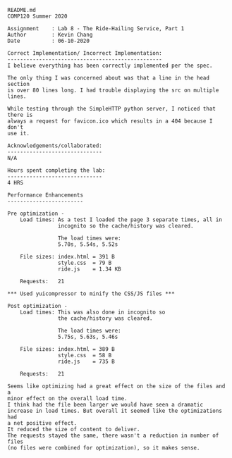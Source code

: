     README.md
    COMP120 Summer 2020

    Assignment    : Lab 8 - The Ride-Hailing Service, Part 1
    Author        : Kevin Chang
    Date          : 06-10-2020

    Correct Implementation/ Incorrect Implementation:
    -------------------------------------------------
	I believe everything has been correctly implemented per the spec.

    The only thing I was concerned about was that a line in the head section
    is over 80 lines long. I had trouble displaying the src on multiple
    lines.

    While testing through the SimpleHTTP python server, I noticed that there is
    always a request for favicon.ico which results in a 404 because I don't 
    use it. 

    Acknowledgements/collaborated:
    ------------------------------
    N/A
	        
    Hours spent completing the lab:
    ------------------------------
	4 HRS

    Performance Enhancements
    ------------------------

    Pre optimization -
        Load times: As a test I loaded the page 3 separate times, all in
                    incognito so the cache/history was cleared. 

                    The load times were:
                    5.70s, 5.54s, 5.52s

        File sizes: index.html = 391 B
                    style.css  = 79 B
                    ride.js    = 1.34 KB

        Requests:   21

    *** Used yuicompressor to minify the CSS/JS files ***

    Post optimization -
        Load times: This was also done in incognito so 
                    the cache/history was cleared. 

                    The load times were:
                    5.75s, 5.63s, 5.46s

        File sizes: index.html = 389 B
                    style.css  = 58 B
                    ride.js    = 735 B

        Requests:   21

    Seems like optimizing had a great effect on the size of the files and a 
    minor effect on the overall load time. 
    I think had the file been larger we would have seen a dramatic 
    increase in load times. But overall it seemed like the optimizations had 
    a net positive effect. 
    It reduced the size of content to deliver.
    The requests stayed the same, there wasn't a reduction in number of files
    (no files were combined for optimization), so it makes sense.